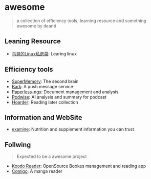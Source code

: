 # awesome

> a collection of efficiency tools, learning resource and something awesome by deanti

## Leaning Resource

- [鸟哥的Linux私房菜](https://linux.vbird.org/linux_basic/): Learing linux

## Efficiency tools

- [SuperMemory](https://supermemory.ai/home): The second brain  
- [Bark](https://github.com/Finb/Bark): A push message service  
- [Paperless-ngx](https://docs.paperless-ngx.com/): Document management and analysis  
- [Podwise](https://podwise.ai/): AI analysis and summary for podcast  
- [Hoarder](https://hoarder.app/): Reading later collection

## Information and WebSite

- [examine](https://examine.com/): Nutrition and supplement information you can trust

## Follwing

> Expected to be a awesome project

- [Koodo Reader](https://www.koodoreader.comz): OpenSource Bookes management and reading app
- [Comigo](https://github.com/yumenaka/comigo): A manga reader
